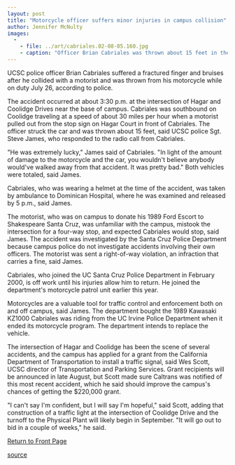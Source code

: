```yaml
---
layout: post
title: "Motorcycle officer suffers minor injuries in campus collision"
author: Jennifer McNulty
images:
  -
    - file: ../art/cabriales.02-08-05.160.jpg
    - caption: "Officer Brian Cabriales was thrown about 15 feet in the accident. Photo: UCSC Police Department"
---
```


UCSC police officer Brian Cabriales suffered a fractured finger and bruises after he collided with a motorist and was thrown from his motorcycle while on duty July 26, according to police.

The accident occurred at about 3:30 p.m. at the intersection of Hagar and Coolidge Drives near the base of campus. Cabriales was southbound on Coolidge traveling at a speed of about 30 miles per hour when a motorist pulled out from the stop sign on Hagar Court in front of Cabriales. The officer struck the car and was thrown about 15 feet, said UCSC police Sgt. Steve James, who responded to the radio call from Cabriales.  

"He was extremely lucky," James said of Cabriales. "In light of the amount of damage to the motorcycle and the car, you wouldn't believe anybody would've walked away from that accident. It was pretty bad." Both vehicles were totaled, said James.  

Cabriales, who was wearing a helmet at the time of the accident, was taken by ambulance to Dominican Hospital, where he was examined and released by 5 p.m., said James.  

The motorist, who was on campus to donate his 1989 Ford Escort to Shakespeare Santa Cruz, was unfamiliar with the campus, mistook the intersection for a four-way stop, and expected Cabriales would stop, said James. The accident was investigated by the Santa Cruz Police Department because campus police do not investigate accidents involving their own officers. The motorist was sent a right-of-way violation, an infraction that carries a fine, said James.

Cabriales, who joined the UC Santa Cruz Police Department in February 2000, is off work until his injuries allow him to return. He joined the department's motorcycle patrol unit earlier this year.   

Motorcycles are a valuable tool for traffic control and enforcement both on and off campus, said James. The department bought the 1989 Kawasaki KZ1000 Cabriales was riding from the UC Irvine Police Department when it ended its motorcycle program. The department intends to replace the vehicle.

The intersection of Hagar and Coolidge has been the scene of several accidents, and the campus has applied for a grant from the California Department of Transportation to install a traffic signal, said Wes Scott, UCSC director of Transportation and Parking Services. Grant recipients will be announced in late August, but Scott made sure Caltrans was notified of this most recent accident, which he said should improve the campus's chances of getting the $220,000 grant.  

"I can't say I'm confident, but I will say I'm hopeful," said Scott, adding that construction of a traffic light at the intersection of Coolidge Drive and the turnoff to the Physical Plant will likely begin in September. "It will go out to bid in a couple of weeks," he said.  

  

[Return to Front Page][1]

[1]: http://currents.ucsc.edu/

[source](http://www1.ucsc.edu/currents/02-03/08-05/accident.html "Permalink to accident")
